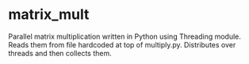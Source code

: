 # matrix_mult
Parallel matrix multiplication written in Python using Threading module. Reads them from file hardcoded at top of multiply.py. Distributes over threads and then collects them.

